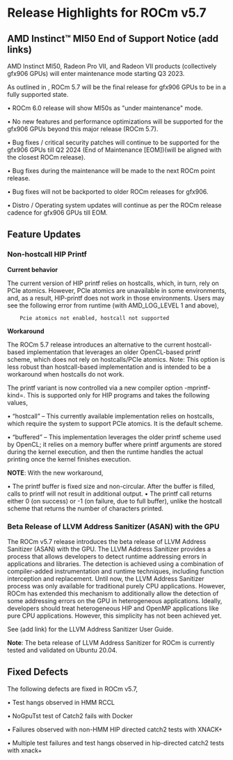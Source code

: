 
# Release Highlights for ROCm v5.7

## AMD Instinct™ MI50 End of Support Notice (add links)

AMD Instinct MI50, Radeon Pro VII, and Radeon VII products (collectively gfx906 GPUs) will enter maintenance mode starting Q3 2023.

As outlined in <tag the old release notes>, ROCm 5.7 will be the final release for gfx906 GPUs to be in a fully supported state.

•	ROCm 6.0 release <add link to the supported GPUs section> will show MI50s as "under maintenance" mode. 

•	No new features and performance optimizations will be supported for the gfx906 GPUs beyond this major release (ROCm 5.7).

•	Bug fixes / critical security patches will continue to be supported for the gfx906 GPUs till Q2 2024 (End of Maintenance [EOM])(will be aligned with the closest ROCm release).

•	Bug fixes during the maintenance will be made to the next ROCm point release.

•	Bug fixes will not be backported to older ROCm releases for gfx906.

•	Distro / Operating system updates will continue as per the ROCm release cadence for gfx906 GPUs till EOM.

## Feature Updates

### Non-hostcall HIP Printf

**Current behavior**

The current version of HIP printf relies on hostcalls, which, in turn, rely on PCIe atomics. However, PCle atomics are unavailable in some environments, and, as a result, HIP-printf does not work in those environments. Users may see the following error from runtime (with AMD_LOG_LEVEL 1 and above), 

```
    Pcie atomics not enabled, hostcall not supported
```
**Workaround**

The ROCm 5.7 release introduces an alternative to the current hostcall-based implementation that leverages an older OpenCL-based printf scheme, which does not rely on hostcalls/PCIe atomics. 
Note: This option is less robust than hostcall-based implementation and is intended to be a workaround when hostcalls do not work.	

The printf variant is now controlled via a new compiler option -mprintf-kind=<value>. This is supported only for HIP programs and takes the following values,

•	“hostcall” – This currently available implementation relies on hostcalls, which require the system to support PCIe atomics. It is the default scheme.

•	“buffered” – This implementation leverages the older printf scheme used by OpenCL; it relies on a memory buffer where printf arguments are stored during the kernel execution, and then the runtime handles the actual printing once the kernel finishes execution. 

**NOTE**: With the new workaround,

•	The printf buffer is fixed size and non-circular.  After the buffer is filled, calls to printf will not result in additional output.
•	The printf call returns either 0 (on success) or -1 (on failure, due to full buffer), unlike the hostcall scheme that returns the number of characters printed.

### Beta Release of LLVM Address Sanitizer (ASAN) with the GPU

The ROCm v5.7 release introduces the beta release of LLVM Address Sanitizer (ASAN) with the GPU. The LLVM Address Sanitizer provides a process that allows developers to detect runtime addressing errors in applications and libraries. The detection is achieved using a combination of compiler-added instrumentation and runtime techniques, including function interception and replacement.
Until now, the LLVM Address Sanitizer process was only available for traditional purely CPU applications. However, ROCm has extended this mechanism to additionally allow the detection of some addressing errors on the GPU in heterogeneous applications. Ideally, developers should treat heterogeneous HIP and OpenMP applications like pure CPU applications. However, this simplicity has not been achieved yet.

See (add link) for the LLVM Address Sanitizer User Guide.

**Note**: The beta release of LLVM Address Sanitizer for ROCm is currently tested and validated on Ubuntu 20.04.

## Fixed Defects

The following defects are fixed in ROCm v5.7,

•	Test hangs observed in HMM RCCL

•	NoGpuTst test of Catch2 fails with Docker

•	Failures observed with non-HMM HIP directed catch2 tests with XNACK+

•	Multiple test failures and test hangs observed in hip-directed catch2 tests with xnack+

